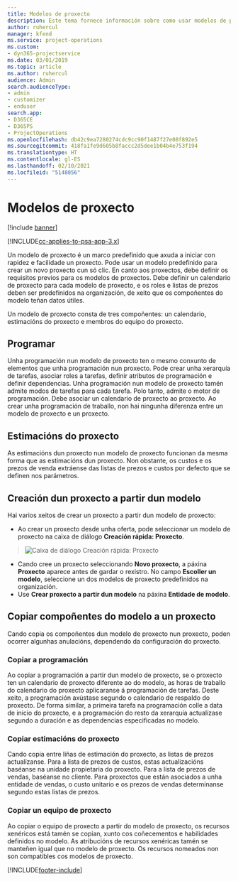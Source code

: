 ```yaml
---
title: Modelos de proxecto
description: Este tema fornece información sobre como usar modelos de proxecto para a configuración rápida do proxecto.
author: ruhercul
manager: kfend
ms.service: project-operations
ms.custom:
- dyn365-projectservice
ms.date: 03/01/2019
ms.topic: article
ms.author: ruhercul
audience: Admin
search.audienceType:
- admin
- customizer
- enduser
search.app:
- D365CE
- D365PS
- ProjectOperations
ms.openlocfilehash: db42c9ea7280274cdc9cc90f1487f27e08f892e5
ms.sourcegitcommit: 418fa1fe9d605b8faccc2d5dee1b04b4e753f194
ms.translationtype: HT
ms.contentlocale: gl-ES
ms.lasthandoff: 02/10/2021
ms.locfileid: "5148056"
---
```

# <a name="project-templates"></a>Modelos de proxecto 

[!include [banner](../includes/psa-now-project-operations.md)]

[!INCLUDE[cc-applies-to-psa-app-3.x](../includes/cc-applies-to-psa-app-3x.md)]

Un modelo de proxecto é un marco predefinido que axuda a iniciar con rapidez e facilidade un proxecto. Pode usar un modelo predefinido para crear un novo proxecto cun só clic. En canto aos proxectos, debe definir os requisitos previos para os modelos de proxectos. Debe definir un calendario de proxecto para cada modelo de proxecto, e os roles e listas de prezos deben ser predefinidos na organización, de xeito que os compoñentes do modelo teñan datos útiles.

Un modelo de proxecto consta de tres compoñentes: un calendario, estimacións do proxecto e membros do equipo do proxecto.

## <a name="schedule"></a>Programar

Unha programación nun modelo de proxecto ten o mesmo conxunto de elementos que unha programación nun proxecto. Pode crear unha xerarquía de tarefas, asociar roles a tarefas, definir atributos de programación e definir dependencias. Unha programación nun modelo de proxecto tamén admite modos de tarefas para cada tarefa. Polo tanto, admite o motor de programación. Debe asociar un calendario de proxecto ao proxecto. Ao crear unha programación de traballo, non hai ningunha diferenza entre un modelo de proxecto e un proxecto.

## <a name="project-estimates"></a>Estimacións do proxecto

As estimacións dun proxecto nun modelo de proxecto funcionan da mesma forma que as estimacións dun proxecto. Non obstante, os custos e os prezos de venda extráense das listas de prezos e custos por defecto que se definen nos parámetros.

## <a name="creating-a-project-from-a-template"></a>Creación dun proxecto a partir dun modelo
 
Hai varios xeitos de crear un proxecto a partir dun modelo de proxecto:

- Ao crear un proxecto desde unha oferta, pode seleccionar un modelo de proxecto na caixa de diálogo **Creación rápida: Proxecto**.

> ![Caixa de diálogo Creación rápida: Proxecto](media/project-11.png)

- Cando cree un proxecto seleccionando **Novo proxecto**, a páxina **Proxecto** aparece antes de gardar o rexistro. No campo **Escoller un modelo**, seleccione un dos modelos de proxecto predefinidos na organización.
- Use **Crear proxecto a partir dun modelo** na páxina **Entidade de modelo**.

## <a name="copying-components-of-template-to-project"></a>Copiar compoñentes do modelo a un proxecto

Cando copia os compoñentes dun modelo de proxecto nun proxecto, poden ocorrer algunhas anulacións, dependendo da configuración do proxecto.

### <a name="copying-the-schedule"></a>Copiar a programación

Ao copiar a programación a partir dun modelo de proxecto, se o proxecto ten un calendario de proxecto diferente ao do modelo, as horas de traballo do calendario do proxecto aplicaranse á programación de tarefas. Deste xeito, a programación axústase segundo o calendario de respaldo do proxecto. De forma similar, a primeira tarefa na programación colle a data de inicio do proxecto, e a programación do resto da xerarquía actualízase segundo a duración e as dependencias especificadas no modelo. 

### <a name="copying-project-estimates"></a>Copiar estimacións do proxecto 

Cando copia entre liñas de estimación do proxecto, as listas de prezos actualízanse. Para a lista de prezos de custos, estas actualizacións baséanse na unidade propietaria do proxecto. Para a lista de prezos de vendas, baséanse no cliente. Para proxectos que están asociados a unha entidade de vendas, o custo unitario e os prezos de vendas determínanse segundo estas listas de prezos.

### <a name="copying-a-project-team"></a>Copiar un equipo de proxecto

Ao copiar o equipo de proxecto a partir do modelo de proxecto, os recursos xenéricos está tamén se copian, xunto cos coñecementos e habilidades definidos no modelo. As atribucións de recursos xenéricas tamén se manteñen igual que no modelo de proxecto. Os recursos nomeados non son compatibles cos modelos de proxecto.


[!INCLUDE[footer-include](../includes/footer-banner.md)]